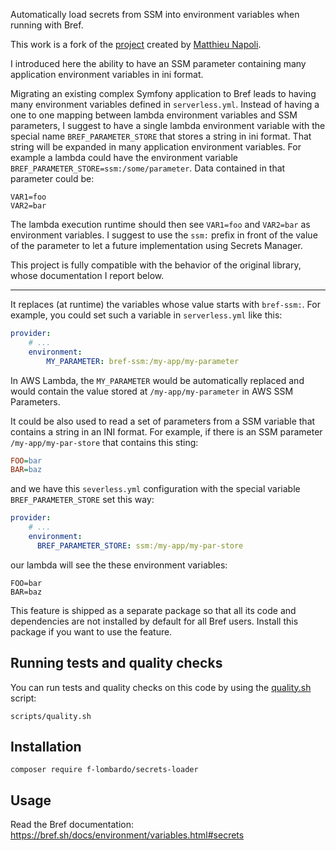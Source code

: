 Automatically load secrets from SSM into environment variables when running with Bref.

This work is a fork of the [project](https://github.com/brefphp/secrets-loader) created by [Matthieu Napoli](https://github.com/mnapoli).

I introduced here the ability to have an SSM parameter containing many application environment variables in ini format.

Migrating an existing complex Symfony application to Bref leads to having many environment variables defined in `serverless.yml`.
Instead of having a one to one mapping between lambda environment variables and SSM parameters, 
I suggest to have a single lambda environment variable with the special name `BREF_PARAMETER_STORE` that stores a string in ini format. 
That string will be expanded in many application environment variables.
For example a lambda could have the environment variable `BREF_PARAMETER_STORE=ssm:/some/parameter`. Data contained in that parameter could be:
```
VAR1=foo
VAR2=bar
```
The lambda execution runtime should then see `VAR1=foo` and `VAR2=bar` as environment variables. I suggest to use the `ssm:` prefix in front of the value of the parameter to let a future implementation using Secrets Manager.

This project is fully compatible with the behavior of the original library, whose documentation I report below.

---

It replaces (at runtime) the variables whose value starts with `bref-ssm:`. For example, you could set such a variable in `serverless.yml` like this:

```yaml
provider:
    # ...
    environment:
        MY_PARAMETER: bref-ssm:/my-app/my-parameter
```

In AWS Lambda, the `MY_PARAMETER` would be automatically replaced and would contain the value stored at `/my-app/my-parameter` in AWS SSM Parameters.

It could be also used to read a set of parameters from a SSM variable that contains a string in an INI format. 
For example, if there is an SSM parameter `/my-app/my-par-store` that contains this sting:
```ini
FOO=bar
BAR=baz
```
and we have this `severless.yml` configuration with the special variable `BREF_PARAMETER_STORE` set this way:
```yaml
provider:
    # ...
    environment:
      BREF_PARAMETER_STORE: ssm:/my-app/my-par-store
```
our lambda will see the these environment variables:
```shell
FOO=bar
BAR=baz
```

This feature is shipped as a separate package so that all its code and dependencies are not installed by default for all Bref users. Install this package if you want to use the feature.

## Running tests and quality checks

You can run tests and quality checks on this code by using the [quality.sh](scripts/quality.sh) script:
```shell
scripts/quality.sh
```

## Installation

```
composer require f-lombardo/secrets-loader
```

## Usage

Read the Bref documentation: https://bref.sh/docs/environment/variables.html#secrets

